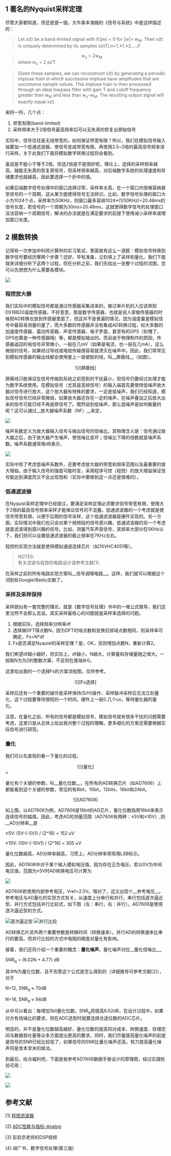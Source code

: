 <!---title:模拟信号采样与AD转换-->
<!---keywords:DSP-->
<!---date:old-->

## 1 著名的Nyquist采样定理

尽管大家都知道，但还是提一提。大牛奥本海姆的《信号与系统》中是这样描述的：

> Let x(t) be a band-limited signal with X(jw) = 0 for |w|> w<SUB>M</SUB>. 
> Then x(t) is uniquely determined by its samples x(nT),n=1,±1,±2,...,if

> <center>w<SUB>s</SUB> > 2w<SUB>M</SUB> </center>
> where w<SUB>s</SUB> = 2 pi/T.

> Given these samples, we can reconstruct x(t) by generating a periodic impluse train in which successive impluse have amplitudes that are successive sample values. This impluse train is then processed through an ideal lowpass filter with gain T and cutoff frequency greater than w<SUB>M</SUB> and less than w<SUB>s</SUB>-w<SUB>M</SUB>. The resulting output signal will exactly equal x(t).

来捋一捋，几个点：

1. 带宽有限(band-limited)
2. 采样频率大于2倍信号最高频率后可以无失真的恢复出原始信号

实际中，信号往往是无线带宽的，如何保证带宽有限？所以，我们在模拟信号输入端要加一个低通滤波器，使信号变成带宽有限，再使用2.5~3倍的最高信号频率进行采样。关于此我们下面将模拟数字转换过程将会看到。

虽说是不能小于等于2倍，但选2倍是不是很好呢，理论上，选择的采样频率越高，越能无失真的恢复原信号，但采样频率越高，对后端数字系统的处理速度和存储要求也就越高，因此要选择一个折中的值。

如果后端数字信号处理中的窗口选择过窄，采样率太高，在一个窗口内很难容纳甚至信号的一个周期，这从某方面使得信号无法辨识。比如，数字信号处理的窗口大小为1024个点，采样率为50KHz，则窗口最多容纳1024*(1/50KHz)=20.48ms的信号长度，若信号的一个周期为30ms>20.48ms，这就使得数字信号的处理窗口没法容纳一个周期信号，解决的办法就是在满足要求的前提下使用减小采样率或增加窗口长度。

## 2 模数转换

记得有一次参加中科院计算所的实习笔试，里面就有这么一道题：模拟信号转换到数字信号要经历哪两个步骤？还好，早有准备，立刻填上了采样和量化。我们下面就来详细分析下这两个过程，但在分析之前，我们先给出一张整个过程的流图，您可以先想想为什么需要各模块。


![][采样量化]

### 程控放大器

我们实际中的模拟信号都是通过传感器采集进来的，做过单片机的人应该熟知DS18B20温度传感器，不好意思，那是数字传感器，也就是说人家做传感器的时候把AD转换也放到传感器里面了。但这并不是普遍的情况，因为温度量是模拟信号中最容易测量的量了，而大多数的传感器并没有集成AD转换过程，如大多数的加速度传感器、震动传感器、声音传感器、电子罗盘，甚至有的GPS（别懵了，GPS也算是一种传感器哦）等，都是模拟输出的。而且由于物理制作的原因，传感器返回的电信号非常微小，一般在几mV（如果是电流，也一般在几mA），这么微弱的信号，如果经过导线或电缆传输很容易就湮灭在噪声中。因此，我们常常见到模拟传感器的输出线都会使用套上一层塑胶的线，叫__屏蔽线__（如图）。

<center>![][屏蔽线]</center>


屏蔽线只能保证在信号传输到系统之前受到的干扰最小，但信号仍要经过处理才能为数字系统使用。在模拟信号（尤其是高频信号）的输入端首先要使用低噪声放大器对信号进行放大，这个放大器有特殊的要求，一定是低噪声，我们已经知道，模拟信号信号已经非常微弱，如果放大器还存在一定的噪声，在噪声叠加之后放大出来的信号可能已经不再是原信号了。既然说到低噪声，那么低噪声是如何衡量的呢？这可以通过__放大器噪声系数（NF）__来定，

![][NF1]

噪声系数定义为放大器输入信号与输出信号的信噪比。其物理含义是：信号通过放大器之后，由于放大器产生噪声，使信噪比变坏；信噪比下降的倍数就是噪声系数。噪声系数通常用dB表示，

![][NF2]

实际中除了考虑低噪声系数外，还要考虑放大器的带宽和频率范围以及最重要的放大增益。由于输入信号的强度可能时变，采用程序可控（程控）的放大增益保证信号能达到满度而又不会出现饱和（实际中要做到这一点还是很难的）。


### 低通滤波器

在Nyquist采样定理中已经提过，要满足采样定理必须要求信号带宽有限，使用大于2倍的最高信号频率采样才能保证信号的不混叠。低通滤波器的一个考虑就是使信号带宽有限，以便于后期的信号采样，这个低通滤波器是硬件实现的。另一方面，实际情况中我们也只会对某个频频段的信号感兴趣，低通滤波器的另一个考虑就是滤波得到感兴趣的信号。比如，测量汽车声音信号，其频率大部分在5KHz以下，我们则可以设置低通滤波器的截止频率在7KHz左右。

程控的实现方法就是使用模拟通道选择芯片（如74VHC4051等）。

> NOTES:  
> 有关滤波与程控的电路设计请参考文献[1].


在采样之前的所有电路实现方案叫__信号调理电路__。这样，我们就可以根据这个词到处Google/Baidu文献了。

### 采样及采样保持

采样貌似有一套完整的理论，就是《数字信号处理》书中的一堆公式推导，我们这里当然不会那么去说。其实采样最核心的问题就是采样率选择的问题。

1. 根据实际，选择频率分辨率df
2. 选择做DFT得点数N，因为DFT时域点数和变换后频域点数相同，则采样率可确定，Fs=N*df
3. Fs是否满足Nyquist的采样定理？是，OK，否则增加点数N，重新计算2。

我们希望df越小越好，但实际上，df越小，N越大，计算量和存储量随之增大。一般取N为为2的整数次幂，不足则在尾端补0。

这里给出我的一个选择Fs的方案流程图，仅供参考。

<center>![][Fs选择]</center>

采样后还有一个重要的操作是采样保持(S/H)操作，采样脉冲采样后无法立刻量化，这个过程要等待很短的一个时间，硬件上一般0.几个us，等待量化器的量化。

注意，在量化之前，所有的信号都是模拟信号，模拟信号就有很多干扰的问题需要考虑，这里只是从总体上给出我对整个过程的理解。更多细化的方案还需要根据实际信号进行研究。

### 量化

我们可以先直观的看一下量化的过程，

<center> ![][量化] </center>>

量化有个关键的参数，叫__量化位数__，在所有的AD转换芯片（如AD7606）上都能看到这个关键的参数，常见的有8bit，10bit，12bits，16bit和24bit。

<center> ![][AD7606] </center>

如上图，以AD7606为例，AD7606是16bit的AD芯片，量化位数指用16bit来表示连续信号的幅值。因此，考虑AD的测量范围（AD7606有两种：±5V和±10V）,则__AD分辨率__是

±5V: (5V-(-5V)) / (2^16) = 152 uV

±10V: (10V-(-10V)) / (2^16) = 305 uV

量化位数越高，AD分辨率越高，习惯上，AD分辨率用常用LSB标示。

因此，AD7606中对于某个输入模拟电压值，因为存在正负电压，若以0V为中间电压值，范围为±5V时AD转换电压可计算为

![][CODE]

AD7606若使用内部参考电压，Vref=2.5V。哦对了，这又出现个__参考电压__。参考电压与AD量化的实现方式有关，从速度上分串行和并行，串行包括逐次逼近型，并行方式包括并行比较式，如下图（左：串行，右：并行）。AD7606是使用逐次逼近型的方式。

![逐次逼近型][逐次逼近型]  ![并行比较][并行比较]

AD转换芯片另外两个重要参数是转换时间（转换速率）。并行AD的转换速率比串行的要高。但并行比较的方式中电阻的精度对量化有影响。

接着，我们还将介绍一个重要的概念：__量化噪声__。量化噪声对应__量化信噪比__,

SNR<SUB>q</SUB> = (6.02N + 4.77) dB

其中N为量化位数，且不去管这个公式是怎么得到的（详细推导可参考文献[2]），对于

N=12, SNR<SUB>q</SUB> ≈ 70dB

N=16, SNR<SUB>q</SUB> ≈ 94dB

从中可以看出：每增加1bit量化位数，SNR<SUB>q</SUB>将提高6.02dB，在设计过程中，如果对方有信噪比的要求，则在ADC选型时就要选择合适位数的ADC芯片。

明显的，并不是量化位数越高越好，量化位数的提高将对成本、转换速度、存储空间与数据吞吐量等众多方面提出更高的要求。同时，我们尽量提高量化噪声的前提是信号的SNR已经比较低了，如果信号的SNR比量化噪声还高，努力提高量化噪声将是舍本求末的做法。


到最后，给点福利吧，下面是我参考AD7606数据手册设计的原理图，经过实践检验可用：

![][AD7606_Sch]

![][AD7606_Sch_I]




## 参考文献

[1] [程控滤波器](../enclosure/模拟信号采样与AD转换/程控滤波器.pdf)

[2] [ADC性能与指标-Analog](../enclosure/模拟信号采样与AD转换/ADC性能与指标-Analog.pdf)

[3] 彭启宗老师的DSP视频

[4] 胡广书，数字信号处理(第三版)








[采样量化]:../images/模拟信号采样与AD转换/采样量化过程.png
[屏蔽线]:../images/模拟信号采样与AD转换/屏蔽线.jpg
[NF1]:../images/模拟信号采样与AD转换/NF1.gif
[NF2]:../images/模拟信号采样与AD转换/NF2.gif
[Fs选择]:../images/模拟信号采样与AD转换/Fs选择.png
[量化]:../images/模拟信号采样与AD转换/量化.gif
[AD7606]:../images/模拟信号采样与AD转换/AD7606.png
[CODE]:../images/模拟信号采样与AD转换/CODE.gif
[逐次逼近型]:../images/模拟信号采样与AD转换/逐次逼近型.jpg
[并行比较]:../images/模拟信号采样与AD转换/并行比较.jpg
[AD7606_Sch]:../images/模拟信号采样与AD转换/AD7606_Sch.png
[AD7606_Sch_I]:../images/模拟信号采样与AD转换/AD7606_Sch_I.png

